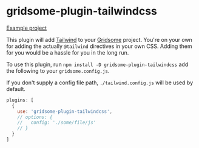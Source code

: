 # gridsome-plugin-tailwindcss

[Example project](http://github.com/brandonpittman/gridsome-plugin-tailwindcss-ffs)

This plugin will add [Tailwind](http://tailwindcss.com) to your [Gridsome](http://gridsome.org) project. You're on your own for adding the actually `@tailwind` directives in your own CSS. Adding them for you would be a hassle for you in the long run.

To use this plugin, run `npm install -D gridsome-plugin-tailwindcss` add the following to your `gridsome.config.js`.

If you don't supply a config file path, `./tailwind.config.js` will be used by default.

```javascript
plugins: [
  {
    use: 'gridsome-plugin-tailwindcss',
    // options: {
    //   config: './some/file/js'
    // }
  }
]
```
